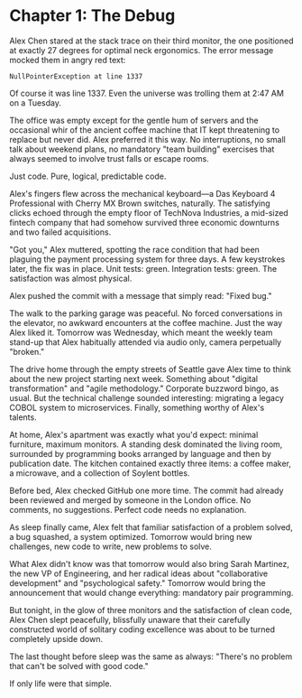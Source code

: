 # Chapter 1: The Debug

Alex Chen stared at the stack trace on their third monitor, the one positioned at exactly 27 degrees for optimal neck ergonomics. The error message mocked them in angry red text:

```
NullPointerException at line 1337
```

Of course it was line 1337. Even the universe was trolling them at 2:47 AM on a Tuesday.

The office was empty except for the gentle hum of servers and the occasional whir of the ancient coffee machine that IT kept threatening to replace but never did. Alex preferred it this way. No interruptions, no small talk about weekend plans, no mandatory "team building" exercises that always seemed to involve trust falls or escape rooms.

Just code. Pure, logical, predictable code.

Alex's fingers flew across the mechanical keyboard—a Das Keyboard 4 Professional with Cherry MX Brown switches, naturally. The satisfying clicks echoed through the empty floor of TechNova Industries, a mid-sized fintech company that had somehow survived three economic downturns and two failed acquisitions.

"Got you," Alex muttered, spotting the race condition that had been plaguing the payment processing system for three days. A few keystrokes later, the fix was in place. Unit tests: green. Integration tests: green. The satisfaction was almost physical.

Alex pushed the commit with a message that simply read: "Fixed bug."

The walk to the parking garage was peaceful. No forced conversations in the elevator, no awkward encounters at the coffee machine. Just the way Alex liked it. Tomorrow was Wednesday, which meant the weekly team stand-up that Alex habitually attended via audio only, camera perpetually "broken."

The drive home through the empty streets of Seattle gave Alex time to think about the new project starting next week. Something about "digital transformation" and "agile methodology." Corporate buzzword bingo, as usual. But the technical challenge sounded interesting: migrating a legacy COBOL system to microservices. Finally, something worthy of Alex's talents.

At home, Alex's apartment was exactly what you'd expect: minimal furniture, maximum monitors. A standing desk dominated the living room, surrounded by programming books arranged by language and then by publication date. The kitchen contained exactly three items: a coffee maker, a microwave, and a collection of Soylent bottles.

Before bed, Alex checked GitHub one more time. The commit had already been reviewed and merged by someone in the London office. No comments, no suggestions. Perfect code needs no explanation.

As sleep finally came, Alex felt that familiar satisfaction of a problem solved, a bug squashed, a system optimized. Tomorrow would bring new challenges, new code to write, new problems to solve.

What Alex didn't know was that tomorrow would also bring Sarah Martinez, the new VP of Engineering, and her radical ideas about "collaborative development" and "psychological safety." Tomorrow would bring the announcement that would change everything: mandatory pair programming.

But tonight, in the glow of three monitors and the satisfaction of clean code, Alex Chen slept peacefully, blissfully unaware that their carefully constructed world of solitary coding excellence was about to be turned completely upside down.

The last thought before sleep was the same as always: "There's no problem that can't be solved with good code."

If only life were that simple.